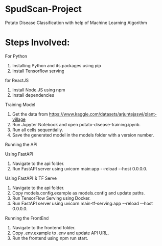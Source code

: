 # SpudScan-Project
Potato Disease Classification with help of Machine Learning Algorithm

# Steps Involved:
For Python
1. Installing Python and its packages using pip
2. Install Tensorflow serving

for ReactJS   
1. Install Node.JS using npm
2. Install dependencies

Training Model

1. Get the data from https://www.kaggle.com/datasets/arjuntejaswi/plant-village
2. Run Jupyter Notebook and open potato-disease-training.ipynb.
3. Run all cells sequentially.
4. Save the generated model in the models folder with a version number.

Running the API

Using FastAPI

1. Navigate to the api folder.
2. Run FastAPI server using uvicorn main:app --reload --host 0.0.0.0.

Using FastAPI & TF Serve

1. Navigate to the api folder.
2. Copy models.config.example as models.config and update paths.
3. Run TensorFlow Serving using Docker.
4. Run FastAPI server using uvicorn main-tf-serving:app --reload --host 0.0.0.0.

Running the FrontEnd

1. Navigate to the frontend folder.
2. Copy .env.example to .env and update API URL.
3. Run the frontend using npm run start.


   
